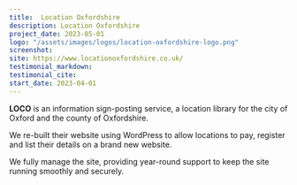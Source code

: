 ```yaml
---
title:  Location Oxfordshire
description: Location Oxfordshire
project_date: 2023-05-01
logo: "/assets/images/logos/location-oxfordshire-logo.png"
screenshot: 
site: https://www.locationoxfordshire.co.uk/
testimonial_markdown: 
testimonial_cite: 
start_date: 2023-04-01
---
```


**LOCO** is an information sign-posting service, a location library for the city of Oxford and the county of Oxfordshire.

We re-built their website using WordPress to allow locations to pay, register and list their details on a brand new website. 

We fully manage the site, providing year-round support to keep the site running smoothly and securely.  

